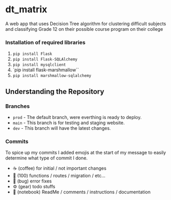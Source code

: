 # dt_matrix
 A web app that uses Decision Tree algorithm for clustering difficult subjects and classifying Grade 12 on their possible course program on their college

### Installation of required libraries
 1. `pip install Flask`
 2. `pip install Flask-SQLAlchemy`
 3. `pip install mysqlclient`
 4. `pip install flask-marshmallow``
 5. `pip install marshmallow-sqlalchemy`

## Understanding the Repository
### Branches
- `prod` - The default branch, were everthing is ready to deploy.
- `main` - This branch is for testing and staging website.
- `dev` - This branch will have the latest changes.
### Commits
To spice up my commits I added emojis at the start of my message to easily determine what type of commit I done.
- ☕️ (coffee) for initial / not important changes
- 💯 (100) functions / routes / migration / etc...
- 🐛 (bug) error fixes
- ⚙️ (gear) todo stuffs
- 📓 (notebook) ReadMe / comments / instructions / documentation
